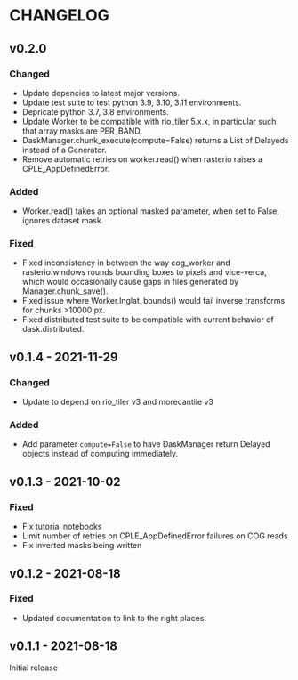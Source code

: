 # CHANGELOG

## v0.2.0

### Changed

- Update depencies to latest major versions.
- Update test suite to test python 3.9, 3.10, 3.11 environments.
- Depricate python 3.7, 3.8 environments.
- Update Worker to be compatible with rio_tiler 5.x.x, in particular such that
  array masks are PER_BAND.
- DaskManager.chunk_execute(compute=False) returns a List of Delayeds instead of
  a Generator.
- Remove automatic retries on worker.read() when rasterio raises a
  CPLE_AppDefinedError.

### Added

- Worker.read() takes an optional masked parameter, when set to False, ignores
  dataset mask.

### Fixed

- Fixed inconsistency in between the way cog_worker and rasterio.windows
  rounds bounding boxes to pixels and vice-verca, which would occasionally cause
  gaps in files generated by Manager.chunk_save().
- Fixed issue where Worker.lnglat_bounds() would fail inverse transforms for
  chunks >10000 px.
- Fixed distributed test suite to be compatible with current behavior of
  dask.distributed.

## v0.1.4 - 2021-11-29

### Changed

- Update to depend on rio_tiler v3 and morecantile v3

### Added

- Add parameter `compute=False` to have DaskManager return Delayed objects
  instead of computing immediately.

## v0.1.3 - 2021-10-02

### Fixed

- Fix tutorial notebooks
- Limit number of retries on CPLE_AppDefinedError failures on COG reads
- Fix inverted masks being written

## v0.1.2 - 2021-08-18

### Fixed

- Updated documentation to link to the right places.

## v0.1.1 - 2021-08-18

Initial release
